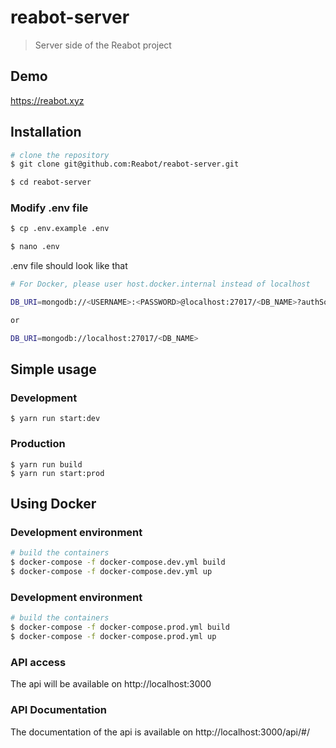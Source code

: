 # reabot-server

> Server side of the Reabot project

## Demo

https://reabot.xyz

## Installation

```bash
# clone the repository
$ git clone git@github.com:Reabot/reabot-server.git

$ cd reabot-server
```

### Modify .env file

```bash
$ cp .env.example .env

$ nano .env
```

.env file should look like that

```bash
# For Docker, please user host.docker.internal instead of localhost

DB_URI=mongodb://<USERNAME>:<PASSWORD>@localhost:27017/<DB_NAME>?authSource=admin

or

DB_URI=mongodb://localhost:27017/<DB_NAME>
```

## Simple usage

### Development

```
$ yarn run start:dev
```

### Production

```
$ yarn run build
$ yarn run start:prod
```

## Using Docker

### Development environment

```bash
# build the containers
$ docker-compose -f docker-compose.dev.yml build
$ docker-compose -f docker-compose.dev.yml up
```

### Development environment

```bash
# build the containers
$ docker-compose -f docker-compose.prod.yml build
$ docker-compose -f docker-compose.prod.yml up
```

### API access

The api will be available on http://localhost:3000

### API Documentation

The documentation of the api is available on http://localhost:3000/api/#/
